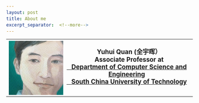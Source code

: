 ```yaml
---
layout: post
title: About me
excerpt_separator:  <!--more-->
---
```


<table>
<tbody>
<tr>
<th><img src="https://github.com/Dofboom/Dofboom.github.io/raw/master/images/2.jpg" alt="" align="left" style="width:30%;height:auto" /><br />
<span style="font-size: 120%;"><strong> &ensp; Yuhui Quan</strong> (全宇晖） </span><br />
<span style="font-size: 120%;">&ensp; Associate Professor at <a href="http://www.scut.edu.cn/cs/"><br> &ensp; Department of Computer Science and Engineering</a></span><br />
<span style="font-size: 120%;"> <a href="https://www.scut.edu.cn">&ensp;  South China University of Technology</a><br />
</span></th>
</tr>
</tbody>
</table>

